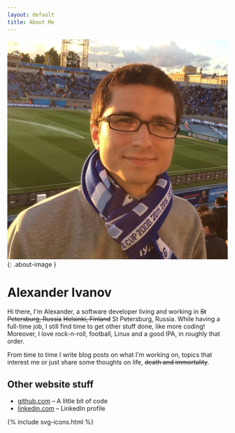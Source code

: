 ```yaml
---
layout: default
title: About Me
---
```

![photo-of-me](/images/photo.jpg){: .about-image }

<h1>Alexander Ivanov</h1>

<div class="row-fluid">
	<p>
		Hi there, I'm Alexander, a software developer living and working in <s>St Petersburg, Russia</s> <s>Helsinki, Finland</s> St Petersburg, Russia.
		While having a full-time job, I still find time to get other stuff done, like more coding!
		Moreover, I love rock-n-roll, football, Linux and a good IPA, in roughly that order.
	</p>
	<p>
		From time to time I write blog posts on what I'm working on, topics that interest me or just share some thoughts on life, <s>death and immortality</s>.
	</p>
</div>

## Other website stuff

* [github.com](https://github.com/sashasyedin) – A little bit of code
* [linkedin.com](https://linkedin.com/in/sashasyedin) – LinkedIn profile

<div class="contacts">
	{% include svg-icons.html %}
</div>
